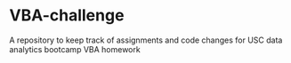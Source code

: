 # VBA-challenge
A repository to keep track of assignments and code changes for USC data analytics bootcamp VBA homework
